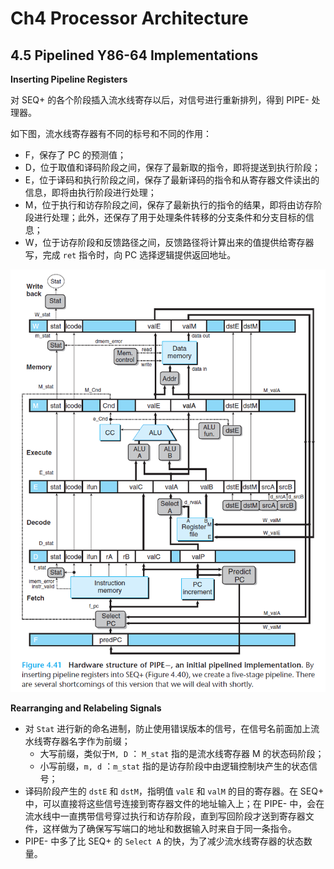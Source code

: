 # Ch4 Processor Architecture

## 4.5 Pipelined Y86-64 Implementations

**Inserting Pipeline Registers**

对 SEQ+ 的各个阶段插入流水线寄存以后，对信号进行重新排列，得到 PIPE- 处理器。

如下图，流水线寄存器有不同的标号和不同的作用：

* F，保存了 PC 的预测值；
* D，位于取值和译码阶段之间，保存了最新取的指令，即将提送到执行阶段；
* E，位于译码和执行阶段之间，保存了最新译码的指令和从寄存器文件读出的信息，即将由执行阶段进行处理；
* M，位于执行和访存阶段之间，保存了最新执行的指令的结果，即将由访存阶段进行处理；此外，还保存了用于处理条件转移的分支条件和分支目标的信息；
* W，位于访存阶段和反馈路径之间，反馈路径将计算出来的值提供给寄存器写，完成 `ret` 指令时，向 PC 选择逻辑提供返回地址。

![image-20211216213705688](assets/image-20211216213705688.png)



**Rearranging and Relabeling Signals**

* 对 `Stat` 进行新的命名进制，防止使用错误版本的信号，在信号名前面加上流水线寄存器名字作为前缀；
    * 大写前缀，类似于`M, D` ： `M_stat` 指的是流水线寄存器 M 的状态码阶段；
    * 小写前缀，`m, d` ：`m_stat` 指的是访存阶段中由逻辑控制块产生的状态信号；
* 译码阶段产生的 `dstE` 和 `dstM`，指明值 `valE` 和 `valM` 的目的寄存器。在 SEQ+ 中，可以直接将这些信号连接到寄存器文件的地址输入上；在 PIPE- 中，会在流水线中一直携带信号穿过执行和访存阶段，直到写回阶段才送到寄存器文件，这样做为了确保写写端口的地址和数据输入时来自于同一条指令。
* PIPE- 中多了比 SEQ+ 的 `Select A` 的快，为了减少流水线寄存器的状态数量。